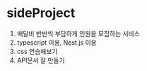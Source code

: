 # sideProject

1. 배달비 반반씩 부담하게 인원을 모집하는 서비스
2. typescript 이용, Nest.js 이용
3. css 연습해보기
4. API문서 잘 만들기
